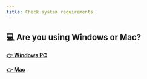 ```yaml
---
title: Check system requirements
---
```


## :computer: Are you using Windows or Mac?

__[:point_right: Windows PC](../c1e2/c1e2.md)__

__[:point_right: Mac](../c1e2/c1e2mac.md)__

